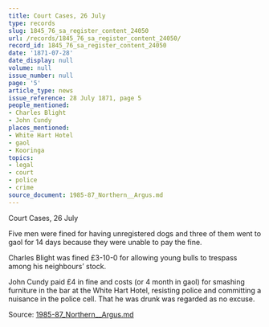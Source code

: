 ```yaml
---
title: Court Cases, 26 July
type: records
slug: 1845_76_sa_register_content_24050
url: /records/1845_76_sa_register_content_24050/
record_id: 1845_76_sa_register_content_24050
date: '1871-07-28'
date_display: null
volume: null
issue_number: null
page: '5'
article_type: news
issue_reference: 28 July 1871, page 5
people_mentioned:
- Charles Blight
- John Cundy
places_mentioned:
- White Hart Hotel
- gaol
- Kooringa
topics:
- legal
- court
- police
- crime
source_document: 1985-87_Northern__Argus.md
---
```


Court Cases, 26 July

Five men were fined for having unregistered dogs and three of them went to gaol for 14 days because they were unable to pay the fine.

Charles Blight was fined £3-10-0 for allowing young bulls to trespass among his neighbours’ stock.

John Cundy paid £4 in fine and costs (or 4 month in gaol) for smashing furniture in the bar at the White Hart Hotel, resisting police and committing a nuisance in the police cell.  That he was drunk was regarded as no excuse.

Source: [1985-87_Northern__Argus.md](/downloads/markdown/1985-87_Northern__Argus.md)
